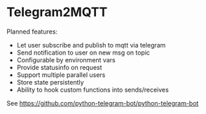 # Telegram2MQTT

Planned features:
- Let user subscribe and publish to mqtt via telegram
- Send notification to user on new msg on topic
- Configurable by environment vars
- Provide statusinfo on request
- Support multiple parallel users
- Store state persistently
- Ability to hook custom functions into sends/receives

See https://github.com/python-telegram-bot/python-telegram-bot
